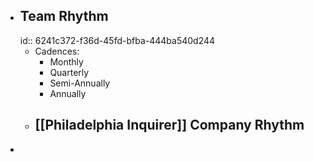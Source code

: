- ## Team Rhythm
  id:: 6241c372-f36d-45fd-bfba-444ba540d244
	- Cadences:
		- Monthly
		- Quarterly
		- Semi-Annually
		- Annually
	- [[Philadelphia Inquirer]] Company Rhythm
		-
-